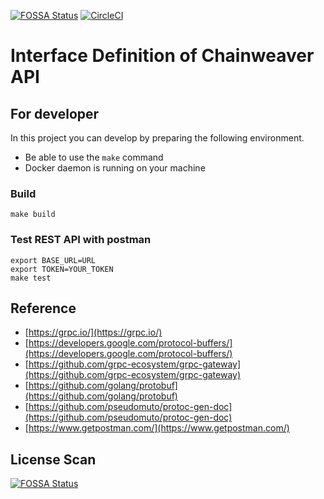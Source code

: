 [![FOSSA Status](https://app.fossa.io/api/projects/git%2Bgithub.com%2Fchainweaver%2Fprotobuf.svg?type=shield)](https://app.fossa.io/projects/git%2Bgithub.com%2Fchainweaver%2Fprotobuf?ref=badge_shield)
[![CircleCI](https://circleci.com/gh/chainweaver/protobuf/tree/master.svg?style=svg)](https://circleci.com/gh/chainweaver/protobuf/tree/master)

# Interface Definition of Chainweaver API

## For developer

In this project you can develop by preparing the following environment.

* Be able to use the `make` command
* Docker daemon is running on your machine

### Build

```
make build
```

### Test REST API with postman

```
export BASE_URL=URL
export TOKEN=YOUR_TOKEN
make test
```

## Reference

* [https://grpc.io/](https://grpc.io/)
* [https://developers.google.com/protocol-buffers/](https://developers.google.com/protocol-buffers/)
* [https://github.com/grpc-ecosystem/grpc-gateway](https://github.com/grpc-ecosystem/grpc-gateway)
* [https://github.com/golang/protobuf](https://github.com/golang/protobuf)
* [https://github.com/pseudomuto/protoc-gen-doc](https://github.com/pseudomuto/protoc-gen-doc)
* [https://www.getpostman.com/](https://www.getpostman.com/)

## License Scan
[![FOSSA Status](https://app.fossa.io/api/projects/git%2Bgithub.com%2Fchainweaver%2Fprotobuf.svg?type=large)](https://app.fossa.io/projects/git%2Bgithub.com%2Fchainweaver%2Fprotobuf?ref=badge_large)
